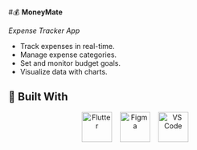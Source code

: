 #💰 **MoneyMate** 

*Expense Tracker App*

- Track expenses in real-time.
- Manage expense categories.
- Set and monitor budget goals.
- Visualize data with charts.

## 🚀 Built With

<p align="center">
  <img src="https://cdn.jsdelivr.net/gh/devicons/devicon/icons/flutter/flutter-original.svg" alt="Flutter" width="60" height="60"/>
  &nbsp;&nbsp;
  <img src="https://cdn.jsdelivr.net/gh/devicons/devicon/icons/figma/figma-original.svg" alt="Figma" width="60" height="60"/>
  &nbsp;&nbsp;
  <img src="https://cdn.jsdelivr.net/gh/devicons/devicon/icons/vscode/vscode-original.svg" alt="VS Code" width="60" height="60"/>
</p>







